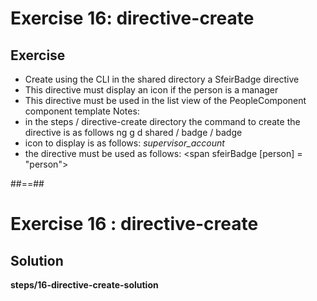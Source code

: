 <!-- .slide: class="exercice" -->

# Exercise 16: directive-create

## Exercise <br>

-   Create using the CLI in the shared directory a SfeirBadge directive
-   This directive must display an icon if the person is a manager
-   This directive must be used in the list view of the PeopleComponent component template
    Notes:
-   in the steps / directive-create directory the command to create the directive is as follows ng g d shared / badge / badge
-   icon to display is as follows: <i class = "material-icons"> supervisor_account </i>
-   the directive must be used as follows: <span sfeirBadge [person] = "person"> </span>

##==##

<!-- .slide: class="full-center exercice" -->

# Exercise 16 : directive-create

## Solution

<b>steps/16-directive-create-solution</b>
